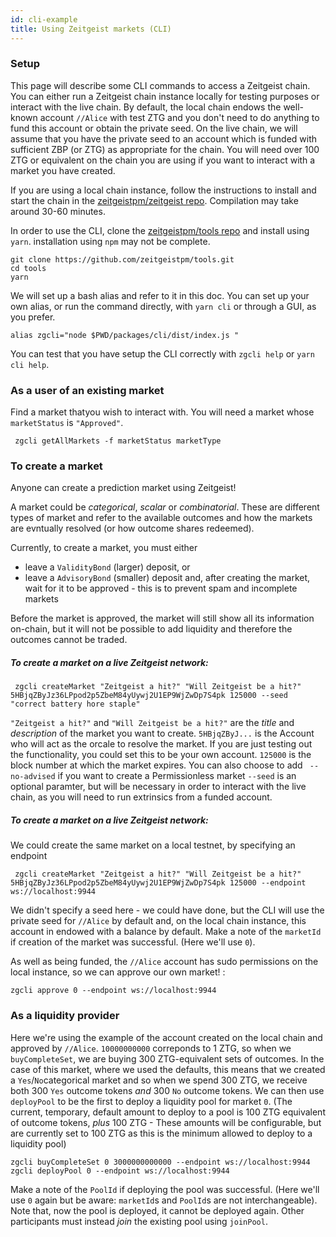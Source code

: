 ```yaml
---
id: cli-example
title: Using Zeitgeist markets (CLI)
---
```


### Setup

This page will describe some CLI commands to access a Zeitgeist chain. You can
either run a Zeitgeist chain instance locally for testing purposes or interact
with the live chain. By default, the local chain endows the well-known account
`//Alice` with test ZTG and you don't need to do anything to fund this account
or obtain the private seed. On the live chain, we will assume that you have the
private seed to an account which is funded with sufficient ZBP (or ZTG) as
appropriate for the chain. You will need over 100 ZTG or equivalent on the chain
you are using if you want to interact with a market you have created.

If you are using a local chain instance, follow the instructions to install and
start the chain in the
[zeitgeistpm/zeitgeist repo](https://github.com/zeitgeistpm/zeitgeist).
Compilation may take around 30-60 minutes.

In order to use the CLI, clone the
[zeitgeistpm/tools repo](https://github.com/zeitgeistpm/tools) and install using
`yarn`. installation using `npm` may not be complete.

```
git clone https://github.com/zeitgeistpm/tools.git
cd tools
yarn
```

We will set up a bash alias and refer to it in this doc. You can set up your own
alias, or run the command directly, with `yarn cli` or through a GUI, as you
prefer.

```
alias zgcli="node $PWD/packages/cli/dist/index.js "
```

You can test that you have setup the CLI correctly with `zgcli help` or
`yarn cli help`.

### As a user of an existing market

Find a market thatyou wish to interact with. You will need a market whose
`marketStatus` is `"Approved"`.

```
 zgcli getAllMarkets -f marketStatus marketType
```

### To create a market

Anyone can create a prediction market using Zeitgeist!

A market could be _categorical_, _scalar_ or _combinatorial_. These are
different types of market and refer to the available outcomes and how the
markets are evntually resolved (or how outcome shares redeemed).

Currently, to create a market, you must either

- leave a `ValidityBond` (larger) deposit, or
- leave a `AdvisoryBond` (smaller) deposit and, after creating the market, wait
  for it to be approved - this is to prevent spam and incomplete markets

Before the market is approved, the market will still show all its information
on-chain, but it will not be possible to add liquidity and therefore the
outcomes cannot be traded.

##### To create a market on a live Zeitgeist network:

```
 zgcli createMarket "Zeitgeist a hit?" "Will Zeitgeist be a hit?" 5HBjqZByJz36LPpod2p5ZbeM84yUywj2U1EP9WjZwDp7S4pk 125000 --seed "correct battery hore staple"

```

`"Zeitgeist a hit?"` and `"Will Zeitgeist be a hit?"` are the _title_ and
_description_ of the market you want to create. `5HBjqZByJ...` is the Account
who will act as the orcale to resolve the market. If you are just testing out
the functionality, you could set this to be your own account. `125000` is the
block number at which the market expires. You can also choose to add
` --no-advised` if you want to create a Permissionless market `--seed` is an
optional paramter, but will be necessary in order to interact with the live
chain, as you will need to run extrinsics from a funded account.

##### To create a market on a live Zeitgeist network:

We could create the same market on a local testnet, by specifying an endpoint

```
 zgcli createMarket "Zeitgeist a hit?" "Will Zeitgeist be a hit?" 5HBjqZByJz36LPpod2p5ZbeM84yUywj2U1EP9WjZwDp7S4pk 125000 --endpoint ws://localhost:9944
```

We didn't specify a seed here - we could have done, but the CLI will use the
private seed for `//Alice` by default and, on the local chain instance, this
account in endowed with a balance by default. Make a note of the `marketId` if
creation of the market was successful. (Here we'll use `0`).

As well as being funded, the `//Alice` account has sudo permissions on the local
instance, so we can approve our own market! :

```
zgcli approve 0 --endpoint ws://localhost:9944
```

### As a liquidity provider

Here we're using the example of the account created on the local chain and
approved by `//Alice`. `10000000000` correponds to 1 ZTG, so when we
`buyCompleteSet`, we are buying 300 ZTG-equivalent sets of outcomes. In the case
of this market, where we used the defaults, this means that we created a
`Yes`/`No`categorical market and so when we spend 300 ZTG, we receive both 300
`Yes` outcome tokens _and_ 300 `No` outcome tokens. We can then use `deployPool`
to be the first to deploy a liquidity pool for market `0`. (The current,
temporary, default amount to deploy to a pool is 100 ZTG equivalent of outcome
tokens, _plus_ 100 ZTG - These amounts will be configurable, but are currently
set to 100 ZTG as this is the minimum allowed to deploy to a liquidity pool)

```
zgcli buyCompleteSet 0 3000000000000 --endpoint ws://localhost:9944
zgcli deployPool 0 --endpoint ws://localhost:9944
```

Make a note of the `PoolId` if deploying the pool was successful. (Here we'll
use `0` again but be aware: `marketId`s and `PoolId`s are not interchangeable).
Note that, now the pool is deployed, it cannot be deployed again. Other
participants must instead _join_ the existing pool using `joinPool`.
